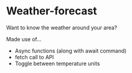 # Weather-forecast
Want to know the weather around your area?

Made use of...
- Async functions (along with await command)
- fetch call to API
- Toggle between temperature units

